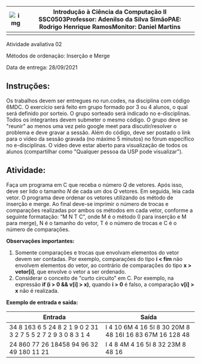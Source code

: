 | ![img](https://lh5.googleusercontent.com/mzs-fSUvAAEJmL4HJuiOaiyBUdJkwwsHyaZxwhbgulTtcJnTjKxJs2m-vw6zr2MyWvp-0tLVR8hVum6uaIZMvxShhhZlftGsU6th2cej6-YvUdHVXZMBzq3eteeLV5sxJ1GXb7iI) | **Introdução à Ciência da Computação II SSC0503**Professor: Adenilso da Silva SimãoPAE: Rodrigo Henrique RamosMonitor: Daniel Martins |
| ------------------------------------------------------------ | ------------------------------------------------------------ |
|                                                              |                                                              |



Atividade avaliativa 02

Métodos de ordenação: Inserção e Merge

Data de entrega: 28/09/2021





## Instruções:

Os trabalhos devem ser entregues no run.codes, na disciplina com código 6MDC. O exercício será feito em grupo formado por 3 ou 4 alunos, o qual será definido por sorteio. O grupo sorteado será indicado no e-disciplinas. Todos os integrantes devem submeter o mesmo código. O grupo deve se "reunir" ao menos uma vez pelo google meet para discutir/resolver o problema e deve gravar a sessão. Além do código, deve ser postado o link para o vídeo da sessão gravada (no máximo 5 minutos) no fórum específico no e-disciplinas. O vídeo deve estar aberto para visualização de todos os alunos (compartilhar como "Qualquer pessoa da USP pode visualizar").

## Atividade:

Faça um programa em C que receba o número *Q* de vetores. Após isso, deve ser lido o tamanho *N* de cada um dos *Q* vetores. Em seguida, leia cada vetor. O programa deve ordenar os vetores utilizando os método de inserção e merge. Ao final deve-se imprimir o número de trocas e comparações realizadas por ambos os métodos em cada vetor, conforme a seguinte formatação: “M N T C”, onde M é o método (I para inserção e M para merge), N é o tamanho do vetor, T é o número de trocas e C é o número de comparações.



**Observações importantes:**

1. Somente comparações e trocas que envolvam elementos do vetor devem ser contadas. Por exemplo, comparações do tipo **i < fim** não envolvem elementos do vetor, ao contrário de comparações do tipo **x > vetor[i]**, que envolve o vetor a ser ordenado.
2. Considerar o conceito de "curto circuito" em C. Por exemplo, na expressão
   **if (i > 0 && v[i] > x)**, quando **i > 0** é falso, a comparação **v[i] > x** não é realizada.



**Exemplo de entrada e saída:**



| **Entrada**                                                  | **Saída**                                               |
| ------------------------------------------------------------ | ------------------------------------------------------- |
| 34 8 163 6 5 24 8 2 1 9 0 2 31 3 2 7 5 5 2 7 2 9 3 0 8 3 1 4 | I 4 10 6M 4 16 5I 8 30 20M 8 48 16I 16 83 67M 16 128 48 |
| 24 860 77 26 18458 94 96 32 49 180 11 21                     | I 4 8 4M 4 16 5I 8 32 23M 8 48 16                       |